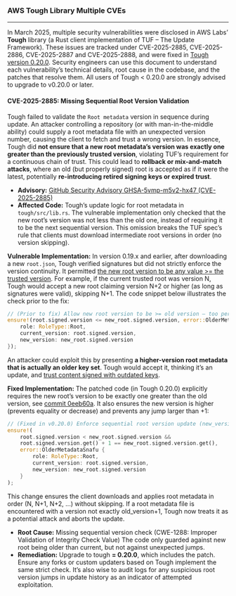 ### <b>AWS Tough Library Multiple CVEs</b>
- - - - - - - - - - - - - - - - - - - - - - - - - - - - - - - - - - - - - - - - - - -
In March 2025, multiple security vulnerabilities were disclosed in AWS Labs’ <b>Tough</b> library (a Rust client implementation of TUF – The Update Framework). These issues are tracked under CVE-2025-2885, CVE-2025-2886, CVE-2025-2887 and CVE-2025-2888, and were fixed in [Tough version 0.20.0](https://aws.amazon.com/security/security-bulletins/AWS-2025-007/#:~:text=AWS%C2%A0is%20aware%20of%20the%20following,to%20incorporate%20the%20new%20fixes). Security engineers can use this document to understand each vulnerability’s technical details, root cause in the codebase, and the patches that resolve them. All users of Tough < 0.20.0 are strongly advised to upgrade to v0.20.0 or later​.

#### CVE-2025-2885: Missing Sequential Root Version Validation
Tough failed to validate the `Root metadata` version in sequence during update. An attacker controlling a repository (or with man-in-the-middle ability) could supply a root metadata file with an unexpected version number, causing the client to fetch and trust a wrong version​. In essence, Tough did <b>not ensure that a new root metadata’s version was exactly one greater than the previously trusted version</b>, violating TUF’s requirement for a continuous chain of trust. This could lead to <b>rollback or mix-and-match attacks</b>, where an old (but properly signed) root is accepted as if it were the latest, potentially <b>re-introducing retired signing keys or expired trust</b>.

- <b>Advisory:</b> [GitHub Security Advisory GHSA-5vmp-m5v2-hx47 (CVE-2025-2885)](https://github.com/advisories/GHSA-5vmp-m5v2-hx47)
- <b>Affected Code:</b> Tough’s update logic for root metadata in `tough/src/lib.rs`. The vulnerable implementation only checked that the new root’s version was not less than the old one, instead of requiring it to be the next sequential version​. This omission breaks the TUF spec’s rule that clients must download intermediate root versions in order (no version skipping).

<b>Vulnerable Implementation:</b> In version 0.19.x and earlier, after downloading a new `root.json`, Tough verified signatures but did not strictly enforce the version continuity. It permitted [the new root version to be any value >= the trusted version](https://github.com/awslabs/tough/commit/0eeb60aefe27f00b65730634b788a1aafb8bf3c6). For example, if the current trusted root was version N, Tough would accept a new root claiming version N+2 or higher (as long as signatures were valid), skipping N+1. The code snippet below illustrates the check prior to the fix:

```rust
// (Prior to fix) Allow new root version to be >= old version – too permissive
ensure!(root.signed.version <= new_root.signed.version, error::OlderMetadataSnafu { 
    role: RoleType::Root, 
    current_version: root.signed.version, 
    new_version: new_root.signed.version 
});
```

An attacker could exploit this by presenting <b>a higher-version root metadata that is actually an older key set</b>. Tough would accept it, thinking it’s an update, and [trust content signed with outdated keys](https://github.com/advisories/GHSA-5vmp-m5v2-hx47#:~:text=The%20tough%20client%20will%20trust,with%20a%20previous%20root%20role).

<b>Fixed Implementation:</b> The patched code (in Tough 0.20.0) explicitly requires the new root’s version to be exactly one greater than the old version, see [commit 0eeb60a](https://github.com/awslabs/tough/commit/0eeb60aefe27f00b65730634b788a1aafb8bf3c6). It also ensures the new version is higher (prevents equality or decrease) and prevents any jump larger than +1:

```rust
// (Fixed in v0.20.0) Enforce sequential root version update (new_version == old_version + 1)
ensure!(
    root.signed.version < new_root.signed.version && 
    root.signed.version.get() + 1 == new_root.signed.version.get(),
    error::OlderMetadataSnafu { 
        role: RoleType::Root, 
        current_version: root.signed.version, 
        new_version: new_root.signed.version 
    }
);
```

This change ensures the client downloads and applies root metadata in order (N, N+1, N+2, ...) without skipping. If a root metadata file is encountered with a version not exactly old_version+1, Tough now treats it as a potential attack and aborts the update.
- <b>Root Cause:</b> Missing sequential version check (CWE-1288: Improper Validation of Integrity Check Value) The code only guarded against new root being older than current, but not against unexpected jumps.
- <b>Remediation:</b> Upgrade to tough <b>= 0.20.0</b>, which includes the patch. Ensure any forks or custom updaters based on Tough implement the same strict check. It’s also wise to audit logs for any suspicious root version jumps in update history as an indicator of attempted exploitation.
